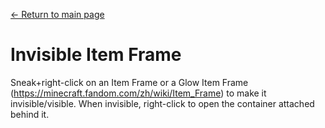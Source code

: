 [← Return to main page](../)
# Invisible Item Frame

Sneak+right-click on an Item Frame or a Glow Item Frame (https://minecraft.fandom.com/zh/wiki/Item_Frame) to make it invisible/visible. When invisible, right-click to open the container attached behind it.
